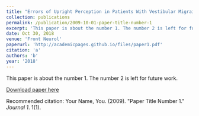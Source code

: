 ```yaml
---
title: "Errors of Upright Perception in Patients With Vestibular Migraine."
collection: publications
permalink: /publication/2009-10-01-paper-title-number-1
excerpt: 'This paper is about the number 1. The number 2 is left for future work.'
date: Oct 30, 2018
venue: 'Front Neurol'
paperurl: 'http://academicpages.github.io/files/paper1.pdf'
citation: 'a'
authors: 'b'
year: '2018'
---
```

This paper is about the number 1. The number 2 is left for future work.

[Download paper here](http://academicpages.github.io/files/paper1.pdf)

Recommended citation: Your Name, You. (2009). "Paper Title Number 1." <i>Journal 1</i>. 1(1).

